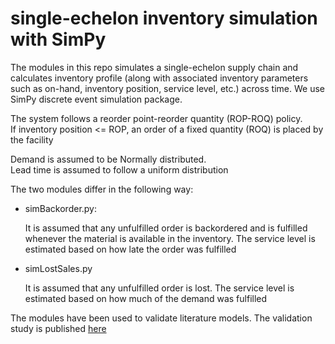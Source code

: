 # single-echelon inventory simulation with SimPy

The modules in this repo simulates a single-echelon supply chain
and calculates inventory profile (along with associated inventory 
parameters such as on-hand, inventory position, service level, etc.) 
across time.  We use SimPy discrete event simulation package.

The system follows a reorder point-reorder quantity (ROP-ROQ) policy.  
If inventory position <= ROP, an order of a fixed quantity (ROQ)
is placed by the facility

Demand is assumed to be Normally distributed.  
Lead time is assumed to follow a uniform distribution

The two modules differ in the following way:

* simBackorder.py:

    It is assumed that any unfulfilled order is backordered
    and is fulfilled whenever the material is available in the 
    inventory.  The service level is estimated based on how 
    late the order was fulfilled

* simLostSales.py

    It is assumed that any unfulfilled order is lost.  The 
    service level is estimated based on how much of the 
    demand was fulfilled

The modules have been used to validate literature models.  The
validation study is published [here]

[here]: https://arxiv.org/abs/1806.07427
